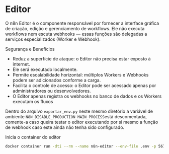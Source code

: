 # Editor

O n8n Editor é o componente responsável por fornecer a interface gráfica de criação, edição e gerenciamento de workflows. Ele não executa workflows nem escuta webhooks — essas funções são delegadas a serviços especializados (Worker e Webhook).

Segurança e Benefícios
- Reduz a superfície de ataque: o Editor não precisa estar exposto à internet.
- Ele será executado localmente.
- Permite escalabilidade horizontal: múltiplos Workers e Webhooks podem ser adicionados conforme a carga.
- Facilita o controle de acesso: o Editor pode ser acessado apenas por administradores ou desenvolvedores.
- O Editor apenas registra os webhooks no banco de dados e os Workers executam os fluxos


Dentro do arquivo `exportar_env.py` neste mesmo diretório a variável de ambiente `N8N_DISABLE_PRODUCTION_MAIN_PROCESS`está descomentada, comente-a caso queira testar o editor executando por si mesmo a função de webhook caso este ainda não tenha sido configurado.

Inicia o container do editor
```bash
docker container run -dti --rm --name n8n-editor --env-file .env -p 5678:5678 -v n8n_data:/home/node/ --network n8n n8nio/n8n:latest
```


